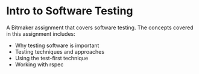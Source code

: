 # Intro to Software Testing

A Bitmaker assignment that covers software testing. The concepts covered in this assignment includes:
* Why testing software is important
* Testing techniques and approaches
* Using the test-first technique
* Working with rspec